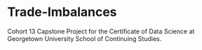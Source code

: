# Trade-Imbalances
Cohort 13 Capstone Project for the Certificate of Data Science at Georgetown University School of Continuing Studies.
